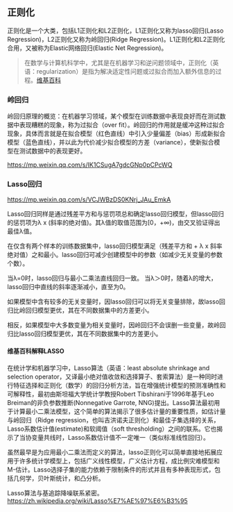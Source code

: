 ## 正则化

正则化是一个大类，包括L1正则化和L2正则化，L1正则化又称为lasso回归(Lasso Regression)，L2正则化又称为岭回归(Ridge Regression)。L1正则化和L2正则化合用，又被称为Elastic网络回归(Elastic Net Regression)。

>在数学与计算机科学中，尤其是在机器学习和逆问题领域中，正则化（英语：regularization）是指为解决适定性问题或过拟合而加入额外信息的过程。[维基百科](https://zh.wikipedia.org/wiki/%E6%AD%A3%E5%88%99%E5%8C%96_(%E6%95%B0%E5%AD%A6))


### 岭回归
岭回归原理的概览：在机器学习领域，某个模型在训练数据中表现良好而在测试数据中表现糟糕的现象，称为过拟合（over fit）。岭回归的作用就是缓冲这种过拟合现象，具体而言就是在拟合模型（红色直线）中引入少量偏差（bias）形成新拟合模型（蓝色直线），并以此为代价减少拟合模型的方差（variance），使新拟合模型在测试数据中的表现更好。

https://mp.weixin.qq.com/s/IK1CSugA7gdcGNp0pCPcWQ




### Lasso回归
https://mp.weixin.qq.com/s/VCJWBzDS0KNrj_JAu_EmkA

Lasso回归同样是通过残差平方和与惩罚项总和确定lasso回归模型，但lasso回归的惩罚项为λ  x (斜率的绝对值)。其λ值的取值范围为[0，+∞)，由交叉验证得出最佳λ值。



在仅含有两个样本的训练数据集中，lasso回归模型满足（残差平方和 + λ x 斜率绝对值）之和最小。lasso回归可减少创建模型中的参数（如减少无关变量的参数个数）。

当λ=0时，lasso回归与最小二乘法直线回归一致。
当λ＞0时，随着λ的增大，lasso回归中直线的斜率逐渐减小，直至为0。


如果模型中含有较多的无关变量时，因lasso回归可以将无关变量排除，故lasso回归比岭回归模型更优，其在不同数据集中的方差更小。

相反，如果模型中大多数变量为相关变量时，因岭回归不会误删一些变量，故岭回归比lasso回归模型更优，其在不同数据集中的方差更小。

#### 维基百科解释LASSO
在统计学和机器学习中，Lasso算法（英语：least absolute shrinkage and selection operator，又译最小绝对值收敛和选择算子、套索算法）是一种同时进行特征选择和正则化（数学）的回归分析方法，旨在增强统计模型的预测准确性和可解释性，最初由斯坦福大学统计学教授Robert Tibshirani于1996年基于Leo Breiman的非负参数推断(Nonnegative Garrote, NNG)提出。Lasso算法最初用于计算最小二乘法模型，这个简单的算法揭示了很多估计量的重要性质，如估计量与岭回归（Ridge regression，也叫吉洪诺夫正则化）和最佳子集选择的关系，Lasso系数估计值(estimate)和软阈值（soft thresholding）之间的联系。它也揭示了当协变量共线时，Lasso系数估计值不一定唯一（类似标准线性回归）。

虽然最早是为应用最小二乘法而定义的算法，lasso正则化可以简单直接地拓展应用于许多统计学模型上，包括广义线性模型，广义估计方程，成比例灾难模型和M-估计。Lasso选择子集的能力依赖于限制条件的形式并且有多种表现形式，包括几何学，贝叶斯统计，和凸分析。

Lasso算法与基追踪降噪联系紧密。
https://zh.wikipedia.org/wiki/Lasso%E7%AE%97%E6%B3%95
